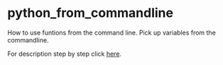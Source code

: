 # python_from_commandline
How to use funtions from the command line. Pick up variables from the commandline.

For description step by step click [here](python_from_commandline).
